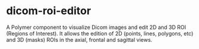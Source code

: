 # dicom-roi-editor
A Polymer component to visualize Dicom images and edit 2D and 3D ROI (Regions of Interest). It allows the edition of 2D (points, lines, polygons, etc) and 3D (masks) ROIs in the axial, frontal and sagittal views.
